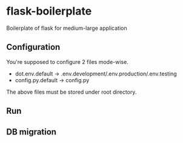 # flask-boilerplate
Boilerplate of flask for medium-large application

## Configuration
You're supposed to configure 2 files mode-wise.
* dot.env.default -> .env.development/.env.production/.env.testing
* config.py.default -> config.py

The above files must be stored under root directory.

## Run


## DB migration
```

```
